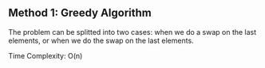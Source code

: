 ## Method 1: Greedy Algorithm

The problem can be splitted into two cases: when we do a swap on the last elements, or when we do the swap on the last elements.

Time Complexity: O(n)
